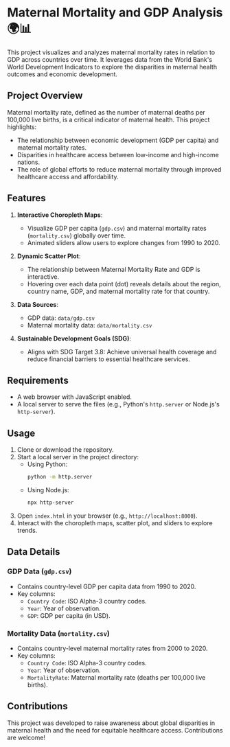 # Maternal Mortality and GDP Analysis 🌍📊

This project visualizes and analyzes maternal mortality rates in relation to GDP across countries over time. It leverages data from the World Bank's World Development Indicators to explore the disparities in maternal health outcomes and economic development.

## Project Overview

Maternal mortality rate, defined as the number of maternal deaths per 100,000 live births, is a critical indicator of maternal health. This project highlights:
- The relationship between economic development (GDP per capita) and maternal mortality rates.
- Disparities in healthcare access between low-income and high-income nations.
- The role of global efforts to reduce maternal mortality through improved healthcare access and affordability.

## Features

1. **Interactive Choropleth Maps**:
   - Visualize GDP per capita (`gdp.csv`) and maternal mortality rates (`mortality.csv`) globally over time.
   - Animated sliders allow users to explore changes from 1990 to 2020.

2. **Dynamic Scatter Plot**:
   - The relationship between Maternal Mortality Rate and GDP is interactive.
   - Hovering over each data point (dot) reveals details about the region, country name, GDP, and maternal mortality rate for that country.

3. **Data Sources**:
   - GDP data: `data/gdp.csv`
   - Maternal mortality data: `data/mortality.csv`

4. **Sustainable Development Goals (SDG)**:
   - Aligns with SDG Target 3.8: Achieve universal health coverage and reduce financial barriers to essential healthcare services.

## Requirements

- A web browser with JavaScript enabled.
- A local server to serve the files (e.g., Python's `http.server` or Node.js's `http-server`).

## Usage

1. Clone or download the repository.
2. Start a local server in the project directory:
   - Using Python:
     ```bash
     python -m http.server
     ```
   - Using Node.js:
     ```bash
     npx http-server
     ```
3. Open `index.html` in your browser (e.g., `http://localhost:8000`).
4. Interact with the choropleth maps, scatter plot, and sliders to explore trends.

## Data Details

### GDP Data (`gdp.csv`)
- Contains country-level GDP per capita data from 1990 to 2020.
- Key columns:
  - `Country Code`: ISO Alpha-3 country codes.
  - `Year`: Year of observation.
  - `GDP`: GDP per capita (in USD).

### Mortality Data (`mortality.csv`)
- Contains country-level maternal mortality rates from 2000 to 2020.
- Key columns:
  - `Country Code`: ISO Alpha-3 country codes.
  - `Year`: Year of observation.
  - `MortalityRate`: Maternal mortality rate (deaths per 100,000 live births).

## Contributions

This project was developed to raise awareness about global disparities in maternal health and the need for equitable healthcare access. Contributions are welcome!